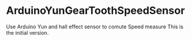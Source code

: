 # ArduinoYunGearToothSpeedSensor
Use Arduino Yun and hall effect sensor to comute Speed measure 
This is the initial version.
